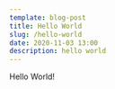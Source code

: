 ```yaml
---
template: blog-post
title: Hello World
slug: /hello-world
date: 2020-11-03 13:00
description: hello world
---
```

Hello World!